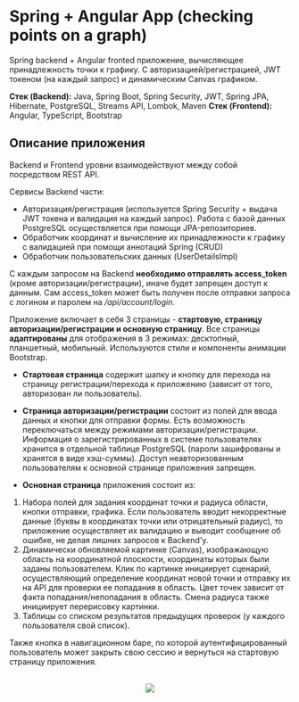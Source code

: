 # Spring + Angular App (checking points on a graph)
Spring backend + Angular fronted приложение, вычисляющее принадлежность точки к графику. С авторизацией/регистрацией, JWT токеном (на каждый запрос) и динамическим Canvas графиком.

**Стек (Backend):** Java, Spring Boot, Spring Security, JWT, Spring JPA, Hibernate, PostgreSQL, Streams API, Lombok, Maven
**Стек (Frontend):** Angular, TypeScript, Bootstrap

## Описание приложения
Backend и Frontend уровни взаимодействуют между собой посредством REST API.

Сервисы Backend части:
- Авторизация/регистрация (используется Spring Security + выдача JWT токена и валидация на каждый запрос). Работа с базой данных PostgreSQL осуществляется при помощи JPA-репозиториев.
- Обработчик координат и вычисление их принадлежности к графику с валидацией при помощи аннотаций Spring (CRUD)
- Обработчик пользовательских данных (UserDetailsImpl)

С каждым запросом на Backend **необходимо отправлять access_token** (кроме авторизации/регистрации), иначе будет запрещен доступ к данным. Сам access_token может быть получен после отправки запроса с логином и паролем на */api/account/login*.

Приложение включает в себя 3 страницы - **стартовую, страницу авторизации/регистрации и основную страницу**. Все страницы **адаптированы** для отображения в 3 режимах: десктопный, планшетный, мобильный. Используются стили и компоненты анимации Bootstrap.

- **Стартовая страница** содержит шапку и кнопку для перехода на страницу регистрации/перехода к приложению (зависит от того, авторизован ли пользователь).

- **Страница авторизации/регистрации** состоит из полей для ввода данных и кнопки для отправки формы. Есть возможность переключаться между режимами авторизации/регистрации. Информация о зарегистрированных в системе пользователях хранится в отдельной таблице PostgreSQL (пароли зашифрованы и хранятся в виде хэш-суммы). Доступ неавторизованным пользователям к основной странице приложения запрещен.

- **Основная страница** приложения состоит из:

1. Набора полей для задания координат точки и радиуса области, кнопки отправки, графика. Если пользователь вводит некорректные данные (буквы в координатах точки или отрицательный радиус), то приложение осуществляет их валидацию и выводит сообщение об ошибке, не делая лишних запросов к Backend'у.
2. Динамически обновляемой картинке (Canvas), изображающую область на координатной плоскости, координаты которых были заданы пользователем. Клик по картинке инициирует сценарий, осуществляющий определение координат новой точки и отправку их на API для проверки ее попадания в область. Цвет точек зависит от факта попадания/непопадания в область. Смена радиуса также инициирует перерисовку картинки.
3. Таблицы со списком результатов предыдущих проверок (у каждого пользователя свой список).

Также кнопка в навигационном баре, по которой аутентифицированный пользователь может закрыть свою сессию и вернуться на стартовую страницу приложения.

<p align="center"><br><img src="https://user-images.githubusercontent.com/54905627/151711220-00ecd284-285b-4662-a3d0-47bdccec30f9.png"/></p>

